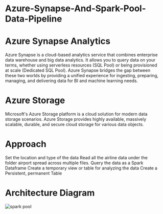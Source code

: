 # Azure-Synapse-And-Spark-Pool-Data-Pipeline
# Azure Synapse Analytics
Azure Synapse is a cloud-based analytics service that combines enterprise data warehouse and big data analytics. It allows you to query data on your terms, whether using serverless resources (SQL Pool) or being provisioned at scale (Dedicated SQL Pool). Azure Synapse bridges the gap between these two worlds by providing a unified experience for ingesting, preparing, managing, and delivering data for BI and machine learning needs. 
# Azure Storage
Microsoft's Azure Storage platform is a cloud solution for modern data storage scenarios. Azure Storage provides highly available, massively scalable, durable, and secure cloud storage for various data objects.
# Approach
Set the location and type of the data
Read all the airline data under the folder airport spread across multiple files.
Query the data as a Spark Dataframe
Create a temporary view or table for analyzing the data
Create a Persistent, permanent Table

# Architecture Diagram
![spark pool](https://github.com/Sensini7/Azure-Synapse-And-Spark-Pool-Data-Pipeline/assets/99888333/6ab19b17-5d16-4294-b536-34f1e1c9da59)
